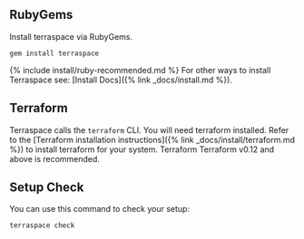 ## RubyGems

Install terraspace via RubyGems.

    gem install terraspace

{% include install/ruby-recommended.md %} For other ways to install Terraspace see: [Install Docs]({% link _docs/install.md %}).

## Terraform

Terraspace calls the `terraform` CLI. You will need terraform installed. Refer to the [Terraform installation instructions]({% link _docs/install/terraform.md %}) to install terraform for your system. Terraform Terraform v0.12 and above is recommended.

## Setup Check

You can use this command to check your setup:

    terraspace check
